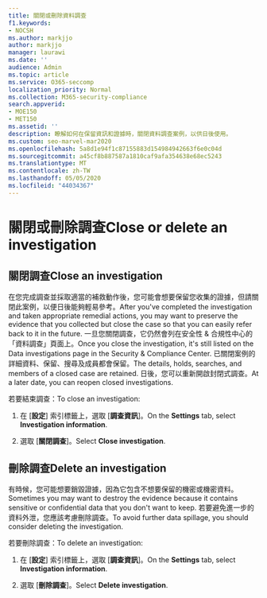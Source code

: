 ```yaml
---
title: 關閉或刪除資料調查
f1.keywords:
- NOCSH
ms.author: markjjo
author: markjjo
manager: laurawi
ms.date: ''
audience: Admin
ms.topic: article
ms.service: O365-seccomp
localization_priority: Normal
ms.collection: M365-security-compliance
search.appverid:
- MOE150
- MET150
ms.assetid: ''
description: 瞭解如何在保留資訊和證據時，關閉資料調查案例，以供日後使用。
ms.custom: seo-marvel-mar2020
ms.openlocfilehash: 5a8d1e94f1c87155883d154984942663f6e0c04d
ms.sourcegitcommit: a45cf8b887587a1810caf9afa354638e68ec5243
ms.translationtype: MT
ms.contentlocale: zh-TW
ms.lasthandoff: 05/05/2020
ms.locfileid: "44034367"
---
```

# <a name="close-or-delete-an-investigation"></a><span data-ttu-id="04f77-103">關閉或刪除調查</span><span class="sxs-lookup"><span data-stu-id="04f77-103">Close or delete an investigation</span></span>

## <a name="close-an-investigation"></a><span data-ttu-id="04f77-104">關閉調查</span><span class="sxs-lookup"><span data-stu-id="04f77-104">Close an investigation</span></span>

 <span data-ttu-id="04f77-105">在您完成調查並採取適當的補救動作後，您可能會想要保留您收集的證據，但請關閉此案例，以便日後能夠輕易參考。</span><span class="sxs-lookup"><span data-stu-id="04f77-105">After you've completed the investigation and taken appropriate remedial actions, you may want to preserve the evidence that you collected but close the case so that you can easily refer back to it in the future.</span></span> <span data-ttu-id="04f77-106">一旦您關閉調查，它仍然會列在安全性 & 合規性中心的「資料調查」頁面上。</span><span class="sxs-lookup"><span data-stu-id="04f77-106">Once you close the investigation, it's still listed on the Data investigations page in the Security & Compliance Center.</span></span> <span data-ttu-id="04f77-107">已關閉案例的詳細資料、保留、搜尋及成員都會保留。</span><span class="sxs-lookup"><span data-stu-id="04f77-107">The details, holds, searches, and members of a closed case are retained.</span></span> <span data-ttu-id="04f77-108">日後，您可以重新開啟封閉式調查。</span><span class="sxs-lookup"><span data-stu-id="04f77-108">At a later date, you can reopen closed investigations.</span></span>

<span data-ttu-id="04f77-109">若要結束調查：</span><span class="sxs-lookup"><span data-stu-id="04f77-109">To close an investigation:</span></span>

1. <span data-ttu-id="04f77-110">在 [**設定**] 索引標籤上，選取 [**調查資訊**]。</span><span class="sxs-lookup"><span data-stu-id="04f77-110">On the **Settings** tab, select **Investigation information**.</span></span>

2. <span data-ttu-id="04f77-111">選取 [**關閉調查**]。</span><span class="sxs-lookup"><span data-stu-id="04f77-111">Select  **Close investigation**.</span></span> 


## <a name="delete-an-investigation"></a><span data-ttu-id="04f77-112">刪除調查</span><span class="sxs-lookup"><span data-stu-id="04f77-112">Delete an investigation</span></span>

<span data-ttu-id="04f77-113">有時候，您可能想要銷毀證據，因為它包含不想要保留的機密或機密資料。</span><span class="sxs-lookup"><span data-stu-id="04f77-113">Sometimes you may want to destroy the evidence because it contains sensitive or confidential data that you don't want to keep.</span></span> <span data-ttu-id="04f77-114">若要避免進一步的資料外泄，您應該考慮刪除調查。</span><span class="sxs-lookup"><span data-stu-id="04f77-114">To avoid further data spillage, you should consider deleting the investigation.</span></span>

<span data-ttu-id="04f77-115">若要刪除調查：</span><span class="sxs-lookup"><span data-stu-id="04f77-115">To delete an investigation:</span></span>

1. <span data-ttu-id="04f77-116">在 [**設定**] 索引標籤上，選取 [**調查資訊**]。</span><span class="sxs-lookup"><span data-stu-id="04f77-116">On the **Settings** tab, select **Investigation information**.</span></span>

2. <span data-ttu-id="04f77-117">選取 [**刪除調查**]。</span><span class="sxs-lookup"><span data-stu-id="04f77-117">Select **Delete investigation**.</span></span> 

